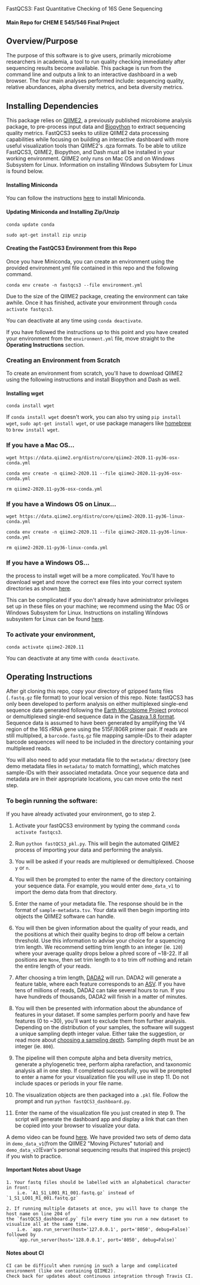  FastQCS3: Fast Quantitative Checking of 16S Gene Sequencing 

#### Main Repo for CHEM E 545/546 Final Project

## Overview/Purpose
The purpose of this software is to give users, primarily microbiome researchers in academia, a tool to run quality checking immediately after sequencing results become available. This package is run from the command line and outputs a link to an interactive dashboard in a web browser. The four main analyses performed include: sequencing quality, relative abundances, alpha diversity metrics, and beta diversity metrics.

## Installing Dependencies
This package relies on [QIIME2](https://docs.qiime2.org/2020.11/about/), a previously published microbiome analysis package, to pre-process input data and [Biopython](https://biopython.org/) to extract sequencing quality metrics.
FastQCS3 seeks to utilize QIIME2 data processing capabilities while focusing on building an interactive dashboard with more useful visualization tools than QIIME2's .qza formats. To be able to utilize FastQCS3, QIIME2, Biopython, and Dash must all be installed in your working environment. QIIME2 only runs on Mac OS and on Windows Subsystem for Linux. Information on installing Windows Subsytem for Linux is found below.  

#### Installing Miniconda
You can follow the instructions [here](https://conda.io/projects/conda/en/latest/user-guide/install/index.html) to install Miniconda. 

#### Updating Miniconda and Installing Zip/Unzip
`conda update conda`

`sudo apt-get install zip unzip`

#### Creating the FastQCS3 Environment from this Repo
Once you have Miniconda, you can create an environment using the provided environment.yml file contained in this repo and the following command. 

`conda env create -n fastqcs3 --file environment.yml`

Due to the size of the QIIME2 package, creating the environment can take awhile. Once it has finished, activate your environment through `conda activate fastqcs3`.

You can deactivate at any time using `conda deactivate`.

If you have followed the instructions up to this point and you have created your environment from the `environment.yml` file, move straight to the **Operating Instructions** section.

### Creating an Environment from Scratch
To create an environment from scratch, you'll have to download QIIME2 using the following instructions and install Biopython and Dash as well.

#### Installing wget
`conda install wget`

If `conda install wget` doesn't work, you can also try using `pip install wget`, `sudo apt-get install wget`, or use package managers like [homebrew](https://brew.sh/) to `brew install wget`.

### If you have a Mac OS...
`wget https://data.qiime2.org/distro/core/qiime2-2020.11-py36-osx-conda.yml`

`conda env create -n qiime2-2020.11 --file qiime2-2020.11-py36-osx-conda.yml`

`rm qiime2-2020.11-py36-osx-conda.yml`

### If you have a Windows OS on Linux...
`wget https://data.qiime2.org/distro/core/qiime2-2020.11-py36-linux-conda.yml`

`conda env create -n qiime2-2020.11 --file qiime2-2020.11-py36-linux-conda.yml`

`rm qiime2-2020.11-py36-linux-conda.yml`

### If you have a Windows OS...
the process to install wget will be a more complicated. You'll have to download wget and move the correct exe files into your correct system directories as shown [here](https://builtvisible.com/download-your-website-with-wget/).

This can be complicated if you don't already have administrator privileges set up in these files on your machine; we recommend using the Mac OS or Windows Subsystem for Linux. Instructions on installing Windows subsystem for Linux can be found [here](https://docs.microsoft.com/en-us/windows/wsl/install-win10). 

### To activate your environment,

`conda activate qiime2-2020.11`

You can deactivate at any time with `conda deactivate`.

## Operating Instructions

After git cloning this repo, copy your directory of gzipped fastq files (`.fastq.gz` file format) to your local version of this repo. Note: fastQCS3 has only been developed to perform analysis on either multiplexed single-end sequence data generated following the [Earth Microbiome Project](https://docs.qiime2.org/2020.11/tutorials/importing/#sequence-data-with-sequence-quality-information-i-e-fastq) protocol or demultiplexed single-end sequence data in the [Casava 1.8 format](https://docs.qiime2.org/2020.11/tutorials/importing/#sequence-data-with-sequence-quality-information-i-e-fastq). Sequence data is assumed to have been generated by amplifying the V4 region of the 16S rRNA gene using the 515F/806R primer pair. If reads are still multiplxed, a `barcode.fastq.gz` file mapping sample-IDs to their adapter barcode sequences will need to be included in the directory containing your multiplexed reads.

You will also need to add your metadata file to the `metadata/` directory (see demo metadata files in `metadata/` to match formatting), which matches sample-IDs with their associated metadata. Once your sequence data and metadata are in their appropriate locations, you can move onto the next step.

### To begin running the software:

If you have already activated your environment, go to step 2.

1. Activate your fastQCS3 environment by typing the command `conda activate fastqcs3`.

2. Run `python fastQCS3_pkl.py`. This will begin the automated QIIME2 process of importing your data and performing the analysis. 

3. You will be asked if your reads are multiplexed or demultiplexed. Choose `y` or `n`.

4. You will then be prompted to enter the name of the directory containing your sequence data. For example, you would enter `demo_data_v1` to import the demo data from that directory.

5. Enter the name of your metadata file. The response should be in the format of `sample-metadata.tsv`. Your data will then begin importing into objects the QIIME2 software can handle.

6. You will then be given information about the quality of your reads, and the positions at which their quality begins to drop off below a certain threshold. Use this information to advise your choice for a squencing trim length. We recommend setting trim length to an integer (ie. `120`) where your average quality drops below a phred score of ~18-22. If all positions are `None`, then set trim length to `0` to trim off nothing and retain the entire length of your reads.

7. After choosing a trim length, [DADA2](https://pubmed.ncbi.nlm.nih.gov/27214047/) will run. DADA2 will generate a feature table, where each feature corresponds to an [ASV](https://en.wikipedia.org/wiki/Amplicon_sequence_variant). If you have tens of millions of reads, DADA2 can take several hours to run. If you have hundreds of thousands, DADA2 will finish in a matter of minutes.

8. You will then be presented with information about the abundance of features in your dataset. If some samples perform poorly and have few features (0 to ~30), you'll want to exclude them from further analysis. Depending on the distribution of your samples, the software will suggest a unique sampling depth integer value. Either take the suggestion, or read more about [choosing a sampling depth](https://docs.qiime2.org/2020.11/tutorials/moving-pictures/#alpha-and-beta-diversity-analysis). Sampling depth must be an integer (ie. `800`).

9. The pipeline will then compute alpha and beta diversity metrics, generate a phylogenetic tree, perform alpha rarefaction, and taxonomic analysis all in one step. If completed successfully, you will be prompted to enter a name for your visualization file you will use in step 11. Do not include spaces or periods in your file name.

10. The visualization objects are then packaged into a `.pkl` file. Follow the prompt and run `python fastQCS3_dashboard.py`.

11. Enter the name of the visualization file you just created in step 9. The script will generate the dashboard app and display a link that can then be copied into your browser to visualize your data.

A demo video can be found [here](https://drive.google.com/file/d/1eOvU6tZbP_RjeCNKpjHgz_dMSecAPgQH/view?usp=sharing). We have provided two sets of demo data in `demo_data_v1`(from the QIIME2 "Moving Pictures" tutorial) and `demo_data_v2`(Evan's personal sequencing results that inspired this project) if you wish to practice.


#### Important Notes about Usage
	1. Your fastq files should be labelled with an alphabetical character in front:
		i.e. `A1_S1_L001_R1_001.fastq.gz` instead of `1_S1_LOO1_R1_001.fastq.gz`
		
	2. If running multiple datasets at once, you will have to change the host name on line 204 of
	the `fastQCS3_dashboard.py` file every time you run a new dataset to visualize all at the same time.
		i.e. `app.run_server(host='127.0.0.1', port='8050', debug=False)` followed by
		`app.run_server(host='128.0.0.1', port='8050', debug=False)`

#### Notes about CI
	CI can be difficult when running in such a large and complicated environment (like one containing QIIME2).
	Check back for updates about continuous integration through Travis CI.
